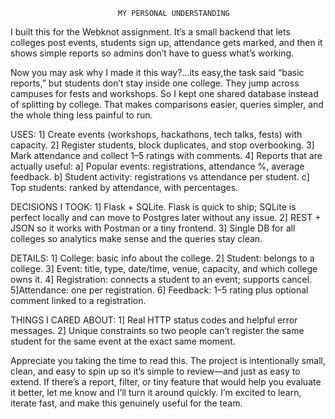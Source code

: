 							MY PERSONAL UNDERSTANDING 

I built this for the Webknot assignment. It’s a small backend that lets colleges post events, students sign up, attendance gets marked, and then it shows simple reports so admins don’t have to guess what’s working.

Now you may ask why I made it this way?...its easy,the task said “basic reports,” but students don’t stay inside one college. They jump across campuses for fests and workshops. So I kept one shared database instead of splitting by college. That makes comparisons easier, queries simpler, and the whole thing less painful to run.

USES:
1] Create events (workshops, hackathons, tech talks, fests) with capacity.
2] Register students, block duplicates, and stop overbooking.
3] Mark attendance and collect 1–5 ratings with comments.
4] Reports that are actually useful:
   a] Popular events: registrations, attendance %, average feedback.
   b] Student activity: registrations vs attendance per student.
   c] Top students: ranked by attendance, with percentages.

DECISIONS I TOOK:
1] Flask + SQLite. Flask is quick to ship; SQLite is perfect locally and can move to Postgres later without any issue.
2] REST + JSON so it works with Postman or a tiny frontend.
3] Single DB for all colleges so analytics make sense and the queries stay clean.

DETAILS:
1] College: basic info about the college.
2] Student: belongs to a college.
3] Event: title, type, date/time, venue, capacity, and which college owns it.
4] Registration: connects a student to an event; supports cancel.
5]Attendance: one per registration.
6] Feedback: 1–5 rating plus optional comment linked to a registration.

THINGS I CARED ABOUT:
1] Real HTTP status codes and helpful error messages.
2] Unique constraints so two people can’t register the same student for the same event at the exact same moment.

Appreciate you taking the time to read this. The project is intentionally small, clean, and easy to spin up so it’s simple to review—and just as easy to extend. If there’s a report, filter, or tiny feature that would help you evaluate it better, let me know and I’ll turn it around quickly. I’m excited to learn, iterate fast, and make this genuinely useful for the team.





